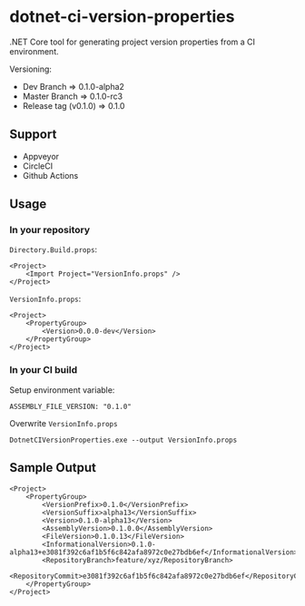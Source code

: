 # dotnet-ci-version-properties

.NET Core tool for generating project version properties from a CI environment.

Versioning:

* Dev Branch => 0.1.0-alpha2
* Master Branch => 0.1.0-rc3
* Release tag (v0.1.0) => 0.1.0

## Support

* Appveyor
* CircleCI
* Github Actions

## Usage

### In your repository

`Directory.Build.props`:

```
<Project>
	<Import Project="VersionInfo.props" />
</Project>
```

`VersionInfo.props`:

```
<Project>
	<PropertyGroup>
		<Version>0.0.0-dev</Version>
	</PropertyGroup>
</Project>
```

### In your CI build

Setup environment variable:

```
ASSEMBLY_FILE_VERSION: "0.1.0"
```

Overwrite `VersionInfo.props`

```
DotnetCIVersionProperties.exe --output VersionInfo.props
```

## Sample Output

```
<Project>
	<PropertyGroup>
		<VersionPrefix>0.1.0</VersionPrefix>
		<VersionSuffix>alpha13</VersionSuffix>
		<Version>0.1.0-alpha13</Version>
		<AssemblyVersion>0.1.0.0</AssemblyVersion>
		<FileVersion>0.1.0.13</FileVersion>
		<InformationalVersion>0.1.0-alpha13+e3081f392c6af1b5f6c842afa8972c0e27bdb6ef</InformationalVersion>
		<RepositoryBranch>feature/xyz/RepositoryBranch>
		<RepositoryCommit>e3081f392c6af1b5f6c842afa8972c0e27bdb6ef</RepositoryCommit>
	</PropertyGroup>
</Project>
```
